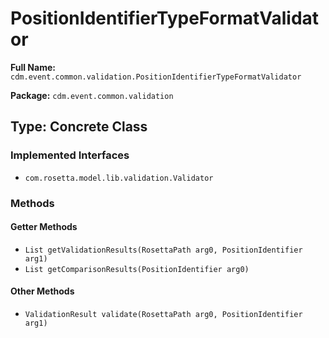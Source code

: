 # PositionIdentifierTypeFormatValidator

**Full Name:** `cdm.event.common.validation.PositionIdentifierTypeFormatValidator`

**Package:** `cdm.event.common.validation`

## Type: Concrete Class

### Implemented Interfaces

- `com.rosetta.model.lib.validation.Validator`

### Methods

#### Getter Methods

- `List getValidationResults(RosettaPath arg0, PositionIdentifier arg1)`
- `List getComparisonResults(PositionIdentifier arg0)`

#### Other Methods

- `ValidationResult validate(RosettaPath arg0, PositionIdentifier arg1)`

